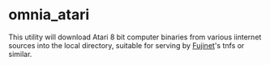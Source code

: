 # omnia_atari
This utility will download Atari 8 bit computer binaries from various iinternet sources into the local directory, suitable for serving by
[Fujinet](https://fujinet.online/)'s tnfs or similar.
